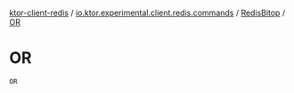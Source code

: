 [ktor-client-redis](../../index.md) / [io.ktor.experimental.client.redis.commands](../index.md) / [RedisBitop](index.md) / [OR](./-o-r.md)

# OR

`OR`